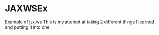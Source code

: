# JAXWSEx
Example of jax.ws
This is my attempt at taking 2 different things I learned and putting it into one
